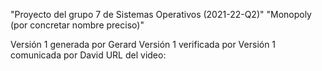 "Proyecto del grupo 7 de Sistemas Operativos (2021-22-Q2)" 
"Monopoly (por concretar nombre preciso)" 

Versión 1 generada por Gerard
Versión 1 verificada por 
Versión 1 comunicada por David
URL del video: 

